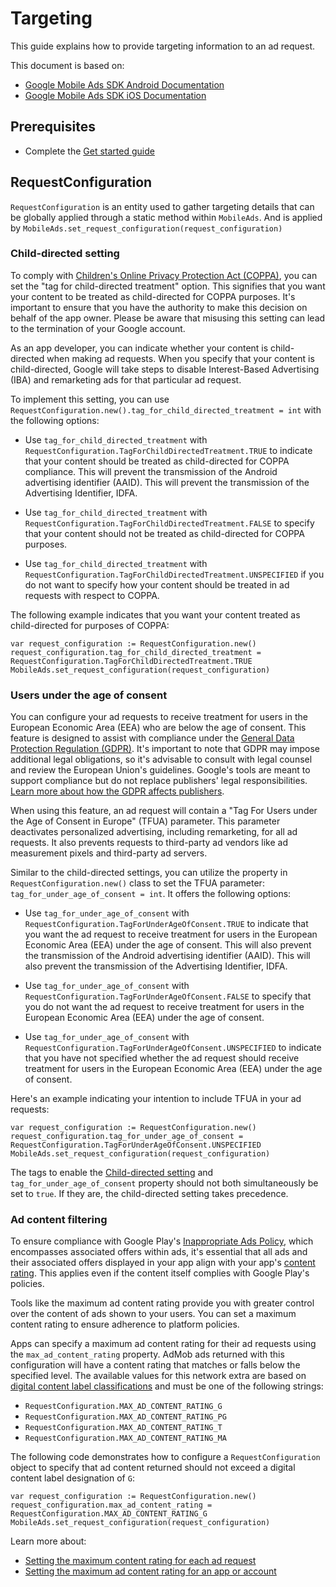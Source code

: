 # Targeting
This guide explains how to provide targeting information to an ad request. 

This document is based on:

- [Google Mobile Ads SDK Android Documentation](https://developers.google.com/admob/android/targeting)
- [Google Mobile Ads SDK iOS Documentation](https://developers.google.com/admob/ios/targeting)

## Prerequisites
- Complete the [Get started guide](../README.md)


## RequestConfiguration

`RequestConfiguration` is an entity used to gather targeting details that can be globally applied through a static method within `MobileAds`. And is applied by `MobileAds.set_request_configuration(request_configuration)`

### Child-directed setting
To comply with [Children's Online Privacy Protection Act (COPPA)](https://www.ftc.gov/tips-advice/business-center/privacy-and-security/children%27s-privacy), you can set the "tag for child-directed treatment" option. This signifies that you want your content to be treated as child-directed for COPPA purposes. It's important to ensure that you have the authority to make this decision on behalf of the app owner. Please be aware that misusing this setting can lead to the termination of your Google account.

As an app developer, you can indicate whether your content is child-directed when making ad requests. When you specify that your content is child-directed, Google will take steps to disable Interest-Based Advertising (IBA) and remarketing ads for that particular ad request.

To implement this setting, you can use `RequestConfiguration.new().tag_for_child_directed_treatment = int` with the following options:

- Use `tag_for_child_directed_treatment` with `RequestConfiguration.TagForChildDirectedTreatment.TRUE` to indicate that your content should be treated as child-directed for COPPA compliance. This will prevent the transmission of the Android advertising identifier (AAID). This will prevent the transmission of the Advertising Identifier, IDFA.

- Use `tag_for_child_directed_treatment` with `RequestConfiguration.TagForChildDirectedTreatment.FALSE` to specify that your content should not be treated as child-directed for COPPA purposes.

- Use `tag_for_child_directed_treatment` with `RequestConfiguration.TagForChildDirectedTreatment.UNSPECIFIED` if you do not want to specify how your content should be treated in ad requests with respect to COPPA.

The following example indicates that you want your content treated as child-directed for purposes of COPPA:

```gdscript
var request_configuration := RequestConfiguration.new()
request_configuration.tag_for_child_directed_treatment = RequestConfiguration.TagForChildDirectedTreatment.TRUE
MobileAds.set_request_configuration(request_configuration)
```

### Users under the age of consent

You can configure your ad requests to receive treatment for users in the European Economic Area (EEA) who are below the age of consent. This feature is designed to assist with compliance under the [General Data Protection Regulation (GDPR)](https://eur-lex.europa.eu/legal-content/EN/TXT/?uri=CELEX:32016R0679). It's important to note that GDPR may impose additional legal obligations, so it's advisable to consult with legal counsel and review the European Union's guidelines. Google's tools are meant to support compliance but do not replace publishers' legal responsibilities. [Learn more about how the GDPR affects publishers](https://support.google.com/admob/answer/7666366).

When using this feature, an ad request will contain a "Tag For Users under the Age of Consent in Europe" (TFUA) parameter. This parameter deactivates personalized advertising, including remarketing, for all ad requests. It also prevents requests to third-party ad vendors like ad measurement pixels and third-party ad servers.

Similar to the child-directed settings, you can utilize the property in `RequestConfiguration.new()` class to set the TFUA parameter: `tag_for_under_age_of_consent = int`. It offers the following options:

- Use `tag_for_under_age_of_consent` with `RequestConfiguration.TagForUnderAgeOfConsent.TRUE` to indicate that you want the ad request to receive treatment for users in the European Economic Area (EEA) under the age of consent. This will also prevent the transmission of the Android advertising identifier (AAID). This will also prevent the transmission of the Advertising Identifier, IDFA.

- Use `tag_for_under_age_of_consent` with `RequestConfiguration.TagForUnderAgeOfConsent.FALSE` to specify that you do not want the ad request to receive treatment for users in the European Economic Area (EEA) under the age of consent.

- Use `tag_for_under_age_of_consent` with `RequestConfiguration.TagForUnderAgeOfConsent.UNSPECIFIED` to indicate that you have not specified whether the ad request should receive treatment for users in the European Economic Area (EEA) under the age of consent.

Here's an example indicating your intention to include TFUA in your ad requests:

```gdscript
var request_configuration := RequestConfiguration.new()
request_configuration.tag_for_under_age_of_consent = RequestConfiguration.TagForUnderAgeOfConsent.UNSPECIFIED
MobileAds.set_request_configuration(request_configuration)
```

The tags to enable the [Child-directed setting](#child-directed-setting) and `tag_for_under_age_of_consent` property should not both simultaneously be set to `true`. If they are, the child-directed setting takes precedence.


### Ad content filtering

To ensure compliance with Google Play's [Inappropriate Ads Policy](https://support.google.com/googleplay/android-developer/answer/9857753#zippy=%2Cexamples-of-common-violations), which encompasses associated offers within ads, it's essential that all ads and their associated offers displayed in your app align with your app's [content rating](https://support.google.com/googleplay/android-developer/answer/9898843). This applies even if the content itself complies with Google Play's policies.

Tools like the maximum ad content rating provide you with greater control over the content of ads shown to your users. You can set a maximum content rating to ensure adherence to platform policies.

Apps can specify a maximum ad content rating for their ad requests using the `max_ad_content_rating` property. AdMob ads returned with this configuration will have a content rating that matches or falls below the specified level. The available values for this network extra are based on [digital content label classifications](https://support.google.com/admob/answer/7562142) and must be one of the following strings:

- `RequestConfiguration.MAX_AD_CONTENT_RATING_G`
- `RequestConfiguration.MAX_AD_CONTENT_RATING_PG`
- `RequestConfiguration.MAX_AD_CONTENT_RATING_T`
- `RequestConfiguration.MAX_AD_CONTENT_RATING_MA`

The following code demonstrates how to configure a `RequestConfiguration` object to specify that ad content returned should not exceed a digital content label designation of `G`:

```gdscript
var request_configuration := RequestConfiguration.new()
request_configuration.max_ad_content_rating = RequestConfiguration.MAX_AD_CONTENT_RATING_G
MobileAds.set_request_configuration(request_configuration)
```

Learn more about:

- [Setting the maximum content rating for each ad request](https://support.google.com/admob/answer/10477886)
- [Setting the maximum ad content rating for an app or account](https://support.google.com/admob/answer/7562142)

